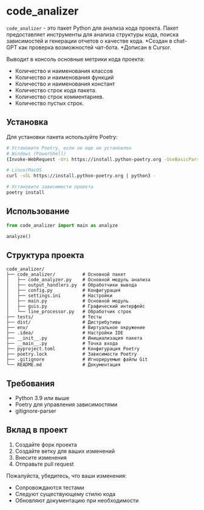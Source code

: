 # code_analizer

`code_analizer` - это пакет Python для анализа кода проекта. 
Пакет предоставляет инструменты для анализа структуры кода, поиска зависимостей и генерации отчетов о качестве кода.
*Создан в chat-GPT как проверка возможностей чат-бота.
*Дописан в Cursor.

Выводит в консоль основные метрики кода проекта:
- Количество и наименования классов
- Количество и наименования функций
- Количество и наименования констант
- Количество строк кода пакета.
- Количество строк комментариев.
- Количество пустых строк.

## Установка

Для установки пакета используйте Poetry:

```sh
# Установите Poetry, если он еще не установлен
# Windows (PowerShell)
(Invoke-WebRequest -Uri https://install.python-poetry.org -UseBasicParsing).Content | python -

# Linux/MacOS
curl -sSL https://install.python-poetry.org | python3 -

# Установите зависимости проекта
poetry install
```

## Использование
```python
from code_analizer import main as analyze

analyze()
```

## Структура проекта

```
code_analizer/
├── code_analizer/          # Основной пакет
│   ├── code_analyzer.py    # Основной модуль анализа
│   ├── output_handlers.py  # Обработчики вывода
│   ├── config.py           # Конфигурация
│   ├── settings.ini        # Настройки
│   ├── main.py             # Основной модуль
│   ├── guis.py             # Графический интерфейс
│   └── line_processor.py   # Обработчик строк
├── tests/                  # Тесты
├── dist/                   # Дистрибутивы
├── env/                    # Виртуальное окружение
├── .idea/                  # Настройки IDE
├── __init__.py             # Инициализация пакета
├── __main__.py             # Точка входа
├── pyproject.toml          # Конфигурация Poetry
├── poetry.lock             # Зависимости Poetry
├── .gitignore              # Игнорируемые файлы Git
└── README.md               # Документация
```

## Требования

- Python 3.9 или выше
- Poetry для управления зависимостями
- gitignore-parser

## Вклад в проект

1. Создайте форк проекта
2. Создайте ветку для ваших изменений
3. Внесите изменения
4. Отправьте pull request

Пожалуйста, убедитесь, что ваши изменения:
- Сопровождаются тестами
- Следуют существующему стилю кода
- Обновляют документацию при необходимости
